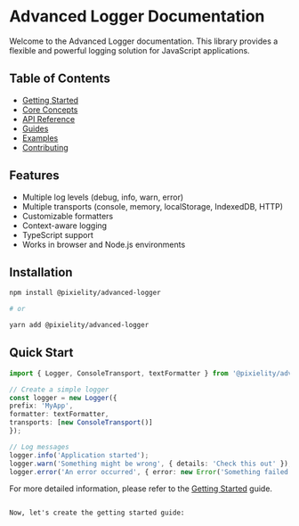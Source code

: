 # Advanced Logger Documentation

Welcome to the Advanced Logger documentation. This library provides a flexible and powerful logging solution for JavaScript applications.

## Table of Contents

- [Getting Started](./getting-started.md)
- [Core Concepts](./core-concepts.md)
- [API Reference](./api/README.md)
- [Guides](./guides/README.md)
- [Examples](./examples/README.md)
- [Contributing](./contributing.md)

## Features

- Multiple log levels (debug, info, warn, error)
- Multiple transports (console, memory, localStorage, IndexedDB, HTTP)
- Customizable formatters
- Context-aware logging
- TypeScript support
- Works in browser and Node.js environments

## Installation

```bash
npm install @pixielity/advanced-logger

# or

yarn add @pixielity/advanced-logger
```

## Quick Start

```typescript
import { Logger, ConsoleTransport, textFormatter } from '@pixielity/advanced-logger';

// Create a simple logger
const logger = new Logger({
prefix: 'MyApp',
formatter: textFormatter,
transports: [new ConsoleTransport()]
});

// Log messages
logger.info('Application started');
logger.warn('Something might be wrong', { details: 'Check this out' });
logger.error('An error occurred', { error: new Error('Something failed') });
```

For more detailed information, please refer to the [Getting Started](./getting-started.md) guide.
```

Now, let's create the getting started guide:
